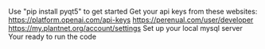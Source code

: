 Use "pip install pyqt5" to get started
Get your api keys from these websites:
  https://platform.openai.com/api-keys
  https://perenual.com/user/developer
  https://my.plantnet.org/account/settings
Set up your local mysql server
Your ready to run the code
